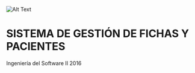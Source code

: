 ![Alt Text](https://github.com/rofaccess/CENADE/raw/master/files/cenade.jpg)
# SISTEMA DE GESTIÓN DE FICHAS Y PACIENTES
Ingeniería del Software II 
2016
